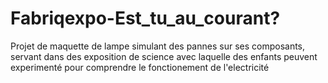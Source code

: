 # Fabriqexpo-Est_tu_au_courant?
Projet de maquette de lampe simulant des pannes sur ses composants, servant dans des exposition de science avec laquelle des enfants peuvent experimenté pour comprendre le fonctionement de l'electricité 
